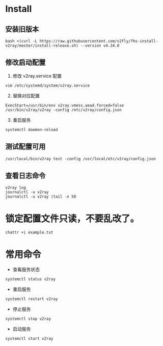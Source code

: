 # Install
## 安装旧版本
~~~
bash <(curl -L https://raw.githubusercontent.com/v2fly/fhs-install-v2ray/master/install-release.sh) --version v4.34.0
~~~

## 修改启动配置
1. 修改 v2ray.service 配置 

`vim /etc/systemd/system/v2ray.service`

2. 替换对应配置

`ExecStart=/usr/bin/env v2ray.vmess.aead.forced=false /usr/bin/v2ray/v2ray -config /etc/v2ray/config.json`

3. 重启服务

`systemctl daemon-reload`
## 测试配置可用

`/usr/local/bin/v2ray test -config /usr/local/etc/v2ray/config.json`

## 查看日志命令
~~~
v2ray log
journalctl -u v2ray
journalctl -u v2ray |tail -n 50
~~~

# 锁定配置文件只读，不要乱改了。

`chattr +i example.txt`

# 常用命令

- 查看服务状态

`systemctl status v2ray`

- 重启服务

`systemctl restart v2ray`

- 停止服务

`systemctl stop v2ray`
- 启动服务

`systemctl start v2ray`

